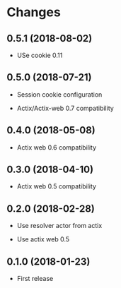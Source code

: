 # Changes

## 0.5.1 (2018-08-02)

* USe cookie 0.11


## 0.5.0 (2018-07-21)

* Session cookie configuration

* Actix/Actix-web 0.7 compatibility


## 0.4.0 (2018-05-08)

* Actix web 0.6 compatibility

## 0.3.0 (2018-04-10)

* Actix web 0.5 compatibility

## 0.2.0 (2018-02-28)

* Use resolver actor from actix

* Use actix web 0.5

## 0.1.0 (2018-01-23)

* First release
